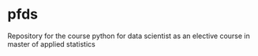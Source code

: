 # pfds
Repository for the course python for data scientist as an elective course in master of applied statistics
